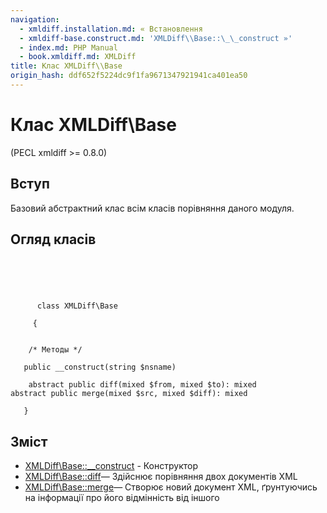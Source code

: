 ```yaml
---
navigation:
  - xmldiff.installation.md: « Встановлення
  - xmldiff-base.construct.md: 'XMLDiff\\Base::\_\_construct »'
  - index.md: PHP Manual
  - book.xmldiff.md: XMLDiff
title: Клас XMLDiff\\Base
origin_hash: ddf652f5224dc9f1fa9671347921941ca401ea50
---
```

# Клас XMLDiff\\Base

(PECL xmldiff >= 0.8.0)

## Вступ

Базовий абстрактний клас всім класів порівняння даного модуля.

## Огляд класів

```classsynopsis


    
    
     
      class XMLDiff\Base
     
     {
    

    /* Методы */
    
   public __construct(string $nsname)

    abstract public diff(mixed $from, mixed $to): mixed
abstract public merge(mixed $src, mixed $diff): mixed

   }
```

## Зміст

-   [XMLDiff\\Base::\_\_construct](xmldiff-base.construct.md) \- Конструктор
-   [XMLDiff\\Base::diff](xmldiff-base.diff.md)— Здійснює порівняння двох документів XML
-   [XMLDiff\\Base::merge](xmldiff-base.merge.md)— Створює новий документ XML, ґрунтуючись на інформації про його відмінність від іншого
